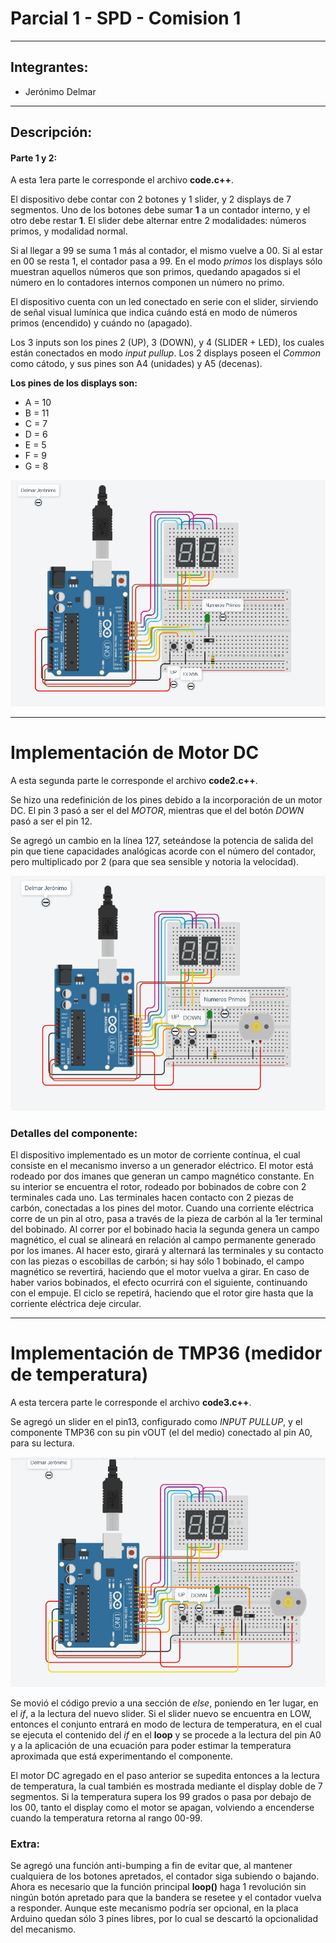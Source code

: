 # Parcial 1 - SPD - Comision 1
---
## Integrantes:
- Jerónimo Delmar

---

## Descripción:
#### Parte 1 y 2:
A esta 1era parte le corresponde el archivo **code.c++**.

El dispositivo debe contar con 2 botones y 1 slider, y 2 displays de 7 segmentos. Uno de los botones debe sumar **1** a un contador interno, y el otro debe restar **1**. El slider debe alternar entre 2 modalidades: números primos, y modalidad normal.

Si al llegar a 99 se suma 1 más al contador, el mismo vuelve a 00. Si al estar en 00 se resta 1, el contador pasa a 99.
En el modo *primos* los displays sólo muestran aquellos números que son primos, quedando apagados si el número en lo contadores internos componen un número no primo.

El dispositivo cuenta con un led conectado en serie con el slider, sirviendo de señal visual lumínica que indica cuándo está en modo de números primos (encendido) y cuándo no (apagado).

Los 3 inputs son los pines 2 (UP), 3 (DOWN), y 4 (SLIDER + LED), los cuales están conectados en modo *input pullup*.
Los 2 displays poseen el *Common* como cátodo, y sus pines son A4 (unidades) y A5 (decenas).

**Los pines de los displays son:**

- A = 10
- B = 11
- C = 7
- D = 6
- E = 5
- F = 9
- G = 8

![circuit](./images/Screenshot_1.png)

---

# Implementación de Motor DC
A esta segunda parte le corresponde el archivo **code2.c++**.

Se hizo una redefinición de los pines debido a la incorporación de un motor DC.
El pin 3 pasó a ser el del *MOTOR*, mientras que el del botón *DOWN* pasó a ser el pin 12.

Se agregó un cambio en la línea 127, seteándose la potencia de salida del pin que tiene capacidades analógicas acorde con el número del contador, pero multiplicado por 2 (para que sea sensible y notoria la velocidad).

![circuit2](./images/Screenshot_3.png)

### Detalles del componente:
El dispositivo implementado es un motor de corriente contínua, el cual consiste en el mecanismo inverso a un generador eléctrico.
El motor está rodeado por dos imanes que generan un campo magnético constante. En su interior se encuentra el rotor, rodeado por bobinados de cobre con 2 terminales cada uno. Las terminales hacen contacto con 2 piezas de carbón, conectadas a los pines del motor.
Cuando una corriente eléctrica corre de un pin al otro, pasa a través de la pieza de carbón al la 1er terminal del bobinado. Al correr por el bobinado hacia la segunda genera un campo magnético, el cual se alineará en relación al campo permanente generado por los imanes. Al hacer esto, girará y alternará las terminales y su contacto con las piezas o escobillas de carbón; si hay sólo 1 bobinado, el campo magnético se revertirá, haciendo que el motor vuelva a girar. En caso de haber varios bobinados, el efecto ocurrirá con el siguiente, continuando con el empuje. El ciclo se repetirá, haciendo que el rotor gire hasta que la corriente eléctrica deje circular.

---

# Implementación de TMP36 (medidor de temperatura)

A esta tercera parte le corresponde el archivo **code3.c++**.

Se agregó un slider en el pin13, configurado como *INPUT PULLUP*, y el componente TMP36 con su pin vOUT (el del medio) conectado al pin A0, para su lectura.


![circuit3](images/Screenshot_4.png)

Se movió el código previo a una sección de *else*, poniendo en 1er lugar, en el *if*, a la lectura del nuevo slider.
Si el slider nuevo se encuentra en LOW, entonces el conjunto entrará en modo de lectura de temperatura, en el cual se ejecuta el contenido del *if* en el **loop** y se procede a la lectura del pin A0 y a la aplicación de una ecuación para poder estimar la temperatura aproximada que está experimentando el componente.

El motor DC agregado en el paso anterior se supedita entonces a la lectura de temperatura, la cual también es mostrada mediante el display doble de 7 segmentos.
Si la temperatura supera los 99 grados o pasa por debajo de los 00, tanto el display como el motor se apagan, volviendo a encenderse cuando la temperatura retorna al rango 00-99.

### Extra:
Se agregó una función anti-bumping a fin de evitar que, al mantener cualquiera de los botones apretados, el contador siga subiendo o bajando. Ahora es necesario que la función principal **loop()** haga 1 revolución sin ningún botón apretado para que la bandera se resetee y el contador vuelva a responder.
Aunque este mecanismo podría ser opcional, en la placa Arduino quedan sólo 3 pines libres, por lo cual se descartó la opcionalidad del mecanismo.